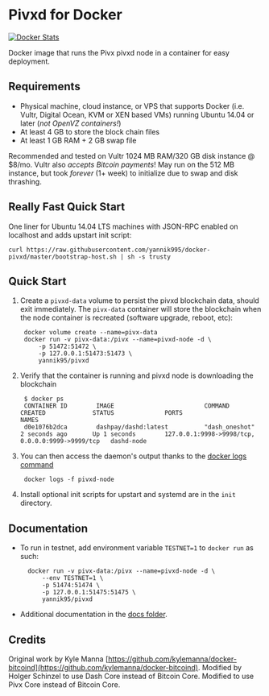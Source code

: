 Pivxd for Docker
================

[![Docker Stats](http://dockeri.co/image/yannik95/pivxd)](https://hub.docker.com/r/yannik95/pivxd/)

Docker image that runs the Pivx pivxd node in a container for easy deployment.


Requirements
------------

* Physical machine, cloud instance, or VPS that supports Docker (i.e. Vultr, Digital Ocean, KVM or XEN based VMs) running Ubuntu 14.04 or later (*not OpenVZ containers!*)
* At least 4 GB to store the block chain files
* At least 1 GB RAM + 2 GB swap file

Recommended and tested on Vultr 1024 MB RAM/320 GB disk instance @ $8/mo.  Vultr also *accepts Bitcoin payments*!  May run on the 512 MB instance, but took *forever* (1+ week) to initialize due to swap and disk thrashing.


Really Fast Quick Start
-----------------------

One liner for Ubuntu 14.04 LTS machines with JSON-RPC enabled on localhost and adds upstart init script:

    curl https://raw.githubusercontent.com/yannik995/docker-pivxd/master/bootstrap-host.sh | sh -s trusty


Quick Start
-----------

1. Create a `pivxd-data` volume to persist the pivxd blockchain data, should exit immediately.  The `pivx-data` container will store the blockchain when the node container is recreated (software upgrade, reboot, etc):

        docker volume create --name=pivx-data
        docker run -v pivx-data:/pivx --name=pivxd-node -d \
            -p 51472:51472 \
            -p 127.0.0.1:51473:51473 \
            yannik95/pivxd

2. Verify that the container is running and pivxd node is downloading the blockchain

        $ docker ps
        CONTAINER ID        IMAGE                         COMMAND             CREATED             STATUS              PORTS                                              NAMES
        d0e1076b2dca        dashpay/dashd:latest          "dash_oneshot"      2 seconds ago       Up 1 seconds        127.0.0.1:9998->9998/tcp, 0.0.0.0:9999->9999/tcp   dashd-node

3. You can then access the daemon's output thanks to the [docker logs command]( https://docs.docker.com/reference/commandline/cli/#logs)

        docker logs -f pivxd-node

4. Install optional init scripts for upstart and systemd are in the `init` directory.


Documentation
-------------

* To run in testnet, add environment variable `TESTNET=1` to `docker run` as such:

        docker run -v pivx-data:/pivx --name=pivxd-node -d \
            --env TESTNET=1 \
            -p 51474:51474 \
            -p 127.0.0.1:51475:51475 \
            yannik95/pivxd

* Additional documentation in the [docs folder](docs).

Credits
-------

Original work by Kyle Manna [https://github.com/kylemanna/docker-bitcoind](https://github.com/kylemanna/docker-bitcoind).
Modified by Holger Schinzel to use Dash Core instead of Bitcoin Core.
Modified to use Pivx Core instead of Bitcoin Core.

